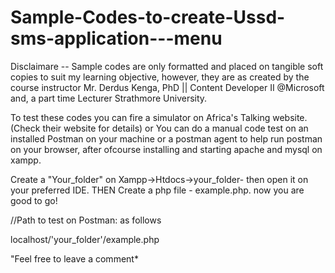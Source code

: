 # Sample-Codes-to-create-Ussd-sms-application---menu

Disclaimare -- Sample codes are only formatted and placed on tangible soft copies to suit my learning objective, however, they are as created by the course instructor Mr. Derdus Kenga, PhD || Content Developer II @Microsoft and, a part time Lecturer Strathmore University.

To test these codes you can fire a simulator on Africa's Talking website. (Check their website for details) or You can do a manual code test on an installed Postman on your machine or a postman agent to help run postman on your browser, after ofcourse installing and starting apache and mysql on xampp.

Create a "Your_folder" on Xampp->Htdocs->your_folder- then open it on your preferred IDE. THEN Create a php file - example.php. now you are good to go!

//Path to test on Postman: as follows

localhost/'your_folder'/example.php

"Feel free to leave a comment*
